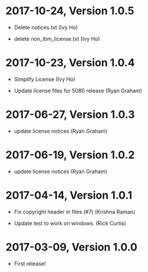 2017-10-24, Version 1.0.5
=========================

 * Delete notices.txt (Ivy Ho)

 * delete non_ibm_license.txt (Ivy Ho)


2017-10-23, Version 1.0.4
=========================

 * Simplify License (Ivy Ho)

 * Update license files for 5080 release (Ryan Graham)


2017-06-27, Version 1.0.3
=========================

 * update license notices (Ryan Graham)


2017-06-19, Version 1.0.2
=========================

 * update license notices (Ryan Graham)


2017-04-14, Version 1.0.1
=========================

 * Fix copyright header in files (#7) (Krishna Raman)

 * Update test to work on windows. (Rick Curtis)


2017-03-09, Version 1.0.0
=========================

 * First release!
